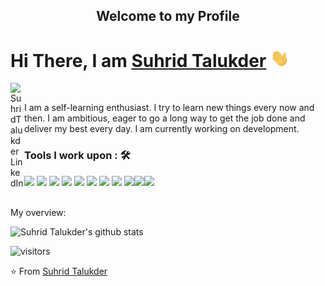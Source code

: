 <p align="center">
 <h2 align="center">Welcome to my Profile</h2>
</p>

<h1>Hi There, I am <a  href="https://shuridtalukder-333.netlify.app/">Suhrid Talukder</a> <img  src="https://raw.githubusercontent.com/ABSphreak/ABSphreak/master/gifs/Hi.gif" width="30px"></h1>

<a href="https://www.linkedin.com/in/suhrid-talukder-580a891a5/">
  <img align="left" alt="SuhridTalukder LinkedIn" width="22px" src="https://cdn.worldvectorlogo.com/logos/linkedin-icon-2.svg" />
</a>

<div>
  
<br />
<p>

I am a self-learning enthusiast. I try to learn new things every now and then. I am ambitious, eager to go a long way to get the job done and deliver my best every day. I am currently working on development.

</h4>
</div>

  ### Tools I work upon : 🛠
<div> 
<img src="https://img.shields.io/badge/c++%20-%2300599C.svg?&style=for-the-badge&logo=c%2B%2B&logoColor=white">   <img src="https://img.shields.io/badge/python%20-%2314354C.svg?&style=for-the-badge&logo=python&logoColor=white">   <img src="https://img.shields.io/badge/javascript%20-%23323330.svg?&style=for-the-badge&logo=javascript&logoColor=%23F7DF1E">   <img src="https://img.shields.io/badge/html5%20-%23E34F26.svg?&style=for-the-badge&logo=html5&logoColor=white">   <img src="https://img.shields.io/badge/css3%20-%231572B6.svg?&style=for-the-badge&logo=css3&logoColor=white">   <img src="https://img.shields.io/badge/react%20-%2320232a.svg?&style=for-the-badge&logo=react&logoColor=%2361DAFB">   <img src="https://img.shields.io/badge/bootstrap%20-%23563D7C.svg?&style=for-the-badge&logo=bootstrap&logoColor=white">   <img src="https://img.shields.io/badge/git%20-%23F05033.svg?&style=for-the-badge&logo=git&logoColor=white"/>   <img src="http://img.shields.io/badge/-VS%20Code-000000?style=for-the-badge&logo=Visual-studio-code&logoColor=blue"><img src="https://img.shields.io/badge/Node%20js%20-%2300599C.svg?&style=for-the-badge"><img src="https://img.shields.io/badge/PHP%20-%2300599C.svg?&style=for-the-badge">
</div>

<br />

<div><p>My overview: </p></div>

![Suhrid Talukder's github stats](https://github-readme-stats.vercel.app/api?username=Suhrid-Talukder333&show_icons=true)
<br />

<!-- Optional Visitors badge: -->
![visitors](https://visitor-badge.laobi.icu/badge?page_id=Suhrid-Talukder333.Suhrid-Talukder333)

⭐️ From [Suhrid Talukder](https://github.com/Suhrid-Talukder333/Suhrid-Talukder333) 

<br />

